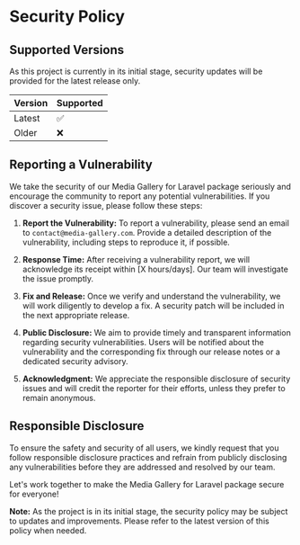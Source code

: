 # Security Policy

## Supported Versions

As this project is currently in its initial stage, security updates will be provided for the latest release only.

| Version   | Supported          |
| --------- | ------------------ |
| Latest    | :white_check_mark: |
| Older     | :x:                |

## Reporting a Vulnerability

We take the security of our Media Gallery for Laravel package seriously and encourage the community to report any potential vulnerabilities. If you discover a security issue, please follow these steps:

1. **Report the Vulnerability:** To report a vulnerability, please send an email to `contact@media-gallery.com`. Provide a detailed description of the vulnerability, including steps to reproduce it, if possible.

2. **Response Time:** After receiving a vulnerability report, we will acknowledge its receipt within [X hours/days]. Our team will investigate the issue promptly.

3. **Fix and Release:** Once we verify and understand the vulnerability, we will work diligently to develop a fix. A security patch will be included in the next appropriate release.

4. **Public Disclosure:** We aim to provide timely and transparent information regarding security vulnerabilities. Users will be notified about the vulnerability and the corresponding fix through our release notes or a dedicated security advisory.

5. **Acknowledgment:** We appreciate the responsible disclosure of security issues and will credit the reporter for their efforts, unless they prefer to remain anonymous.

## Responsible Disclosure

To ensure the safety and security of all users, we kindly request that you follow responsible disclosure practices and refrain from publicly disclosing any vulnerabilities before they are addressed and resolved by our team.

Let's work together to make the Media Gallery for Laravel package secure for everyone!

**Note:** As the project is in its initial stage, the security policy may be subject to updates and improvements. Please refer to the latest version of this policy when needed.
